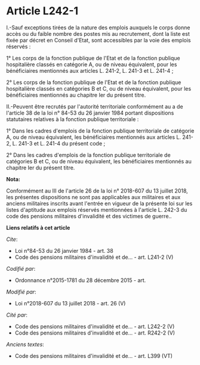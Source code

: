 # Article L242-1

I.-Sauf exceptions tirées de la nature des emplois auxquels le corps donne accès ou du faible nombre des postes mis au
recrutement, dont la liste est fixée par décret en Conseil d'Etat, sont accessibles par la voie des emplois réservés : 

1° Les corps de la fonction publique de l'Etat et de la fonction publique hospitalière classés en catégorie A, ou de niveau
équivalent, pour les bénéficiaires mentionnés aux articles L. 241-2, L. 241-3 et L. 241-4 ; 

2° Les corps de la fonction publique de l'Etat et de la fonction publique hospitalière classés en catégories B et C, ou de
niveau équivalent, pour les bénéficiaires mentionnés au chapitre Ier du présent titre. 

II.-Peuvent être recrutés par l'autorité territoriale conformément au a de l'article 38 de la loi n° 84-53 du 26 janvier 1984
portant dispositions statutaires relatives à la fonction publique territoriale : 

1° Dans les cadres d'emplois de la fonction publique territoriale de catégorie A, ou de niveau équivalent, les bénéficiaires
mentionnés aux articles L. 241-2, L. 241-3 et L. 241-4 du présent code ; 

2° Dans les cadres d'emplois de la fonction publique territoriale de catégories B et C, ou de niveau équivalent, les
bénéficiaires mentionnés au chapitre Ier du présent titre.

**Nota:**

Conformément au III de l'article 26 de la loi n° 2018-607 du 13 juillet 2018, les présentes dispositions ne sont pas
applicables aux militaires et aux anciens militaires inscrits avant l'entrée en vigueur de la présente loi sur les listes
d'aptitude aux emplois réservés mentionnées à l'article L. 242-3 du code des pensions militaires d'invalidité et des victimes
de guerre..

**Liens relatifs à cet article**

_Cite_:

  - Loi n°84-53 du 26 janvier 1984 - art. 38
  - Code des pensions militaires d'invalidité et de... - art. L241-2 (V)

_Codifié par_:

  - Ordonnance n°2015-1781 du 28 décembre 2015 - art.

_Modifié par_:

  - Loi n°2018-607 du 13 juillet 2018 - art. 26 (V)

_Cité par_:

  - Code des pensions militaires d'invalidité et de... - art. L242-2 (V)
  - Code des pensions militaires d'invalidité et de... - art. R242-2 (V)

_Anciens textes_:

  - Code des pensions militaires d'invalidité et de... - art. L399 (VT)
